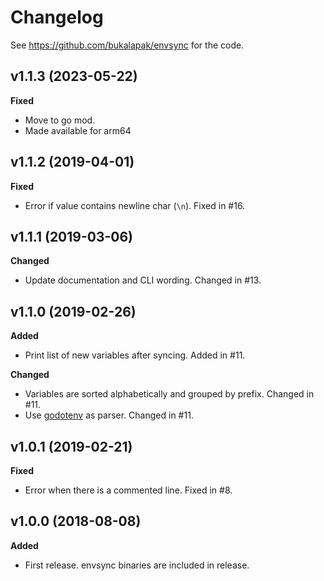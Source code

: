 # Changelog

See <https://github.com/bukalapak/envsync> for the code.

## v1.1.3 (2023-05-22)

**Fixed**
- Move to go mod.
- Made available for arm64

## v1.1.2 (2019-04-01)

**Fixed**
- Error if value contains newline char (`\n`). Fixed in #16.

## v1.1.1 (2019-03-06)

**Changed**
- Update documentation and CLI wording. Changed in #13.

## v1.1.0 (2019-02-26)

**Added**
- Print list of new variables after syncing. Added in #11.

**Changed**
- Variables are sorted alphabetically and grouped by prefix. Changed in #11.
- Use [godotenv](https://github.com/joho/godotenv) as parser. Changed in #11.

## v1.0.1 (2019-02-21)

**Fixed**
- Error when there is a commented line. Fixed in #8.

## v1.0.0 (2018-08-08)

**Added**
- First release. envsync binaries are included in release.
